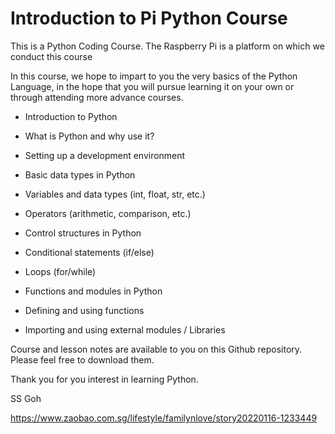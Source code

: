 # Introduction to Pi Python Course
This is a Python Coding Course.
The Raspberry Pi is a platform on which we conduct this course

In this course, we hope to impart to you the very basics of the Python Language,
in the hope that you will pursue learning it on your own or through attending 
more advance courses.


- Introduction to Python

- What is Python and why use it?

- Setting up a development environment

- Basic data types in Python

- Variables and data types (int, float, str, etc.)

- Operators (arithmetic, comparison, etc.)

- Control structures in Python

- Conditional statements (if/else)

- Loops (for/while)

- Functions and modules in Python

- Defining and using functions

- Importing and using external modules / Libraries


Course and lesson notes are available to you on this Github repository.
Please feel free to download them.

Thank you for you interest in learning Python.

SS Goh

https://www.zaobao.com.sg/lifestyle/familynlove/story20220116-1233449
